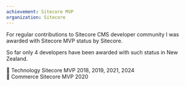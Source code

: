 ```yaml
---
achievement: Sitecore MVP
organization: Sitecore
---
```


For regular contributions to Sitecore CMS developer community I was awarded with Sitecore MVP status by Sitecore.

So far only 4 developers have been awarded with such status in New Zealand.

🥇 Technology Sitecore MVP 2018, 2019, 2021, 2024\
🥇 Commerce Sitecore MVP 2020